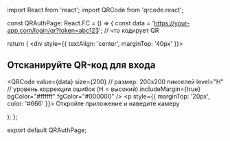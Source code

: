 
import React from 'react';
import QRCode from 'qrcode.react';

const QRAuthPage: React.FC = () => {
  const data = 'https://your-app.com/login/qr?token=abc123'; // что кодирует QR

  return (
    <div style={{ textAlign: 'center', marginTop: '40px' }}>
      <h2>Отсканируйте QR-код для входа</h2>
      <QRCode
        value={data}
        size={200}           // размер: 200x200 пикселей
        level="H"            // уровень коррекции ошибок (H = высокий)
        includeMargin={true}
        bgColor="#ffffff"
        fgColor="#000000"
      />
      <p style={{ marginTop: '20px', color: '#666' }}>
        Откройте приложение и наведите камеру
      </p>
    </div>
  );
};

export default QRAuthPage;
